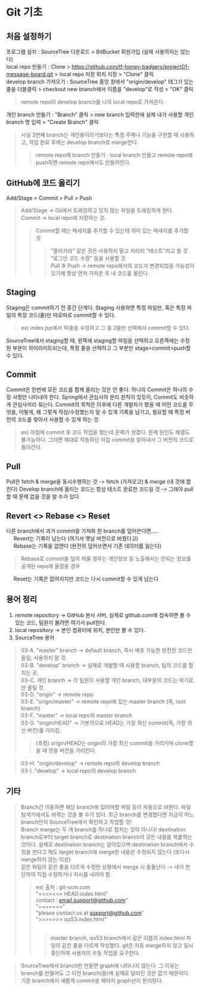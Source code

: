 # Git 기초

## 처음 설정하기
프로그램 설치 : SourceTree 다운로드 > BitBucket 회원가입 (실제 사용하지는 않는다) <br/>
local repo 만들기 : Clone > https://github.com/tf-honey-badgers/project01-message-board.git > local repo 저장 위치 지정 > "Clone" 클릭 <br/>
develop branch 가져오기 : SourceTree 중앙 창에서 "origin/develop" 태그가 있는 줄을 더블클릭 > checkout new branch에서 이름을 "develop"로 작성 > "OK" 클릭 <br/>
> remote repo의 develop branch를 나의 local repo로 가져온다. <br/>

개인 branch 만들기 : "Branch" 클릭 > new branch 입력란에 실제 내가 사용할 개인 branch 명 입력 > "Create Branch" 클릭 <br/>
> 사실 3번째 branch는 개인용이라기보다는 특정 주제나 기능을 구현할 때 사용하고, 작업 완료 후에는 develop branch로 merge한다. <br/>
>> remote repo에 branch 만들기 : local branch 만들고 remote repo에 push하면 remote repo에서도 만들어진다.

## GitHub에 코드 올리기
Add/Stage > Commit > Pull > Push <br/>
> Add/Stage -> Git에서 트래킹하고 있지 않는 파일을 트래킹하게 한다. <br/>
> Commit -> local repo에 저장하는 것. <br/>
>> Commit할 때는 메세지를 추가할 수 있는데 의미 있는 메세지를 추가할 것 <br/>
>>> "올라가라" 같은 것은 사용하지 말고 차라리 "테스트"라고 쓸 것 <br/>
>>> "로그인 코드 수정" 등을 사용할 것 <br/>
> Pull 후 Push -> remote repo에서의 코드가 변경되었을 가능성이 있기에 항상 먼저 가져온 후 내 코드를 올린다. <br/>

## Staging
Staging은 commit하기 전 중간 단계다.
Staging 사용하면 특정 파일만, 혹은 특정 파일의 특정 코드(줄)만 따로따로 commit할 수 있다.
> ex) index.jsp에서 10줄을 수정하고 그 중 2줄만 선택해서 commit할 수 있다.

SourceTree에서 staging할 때, 왼쪽에 staging할 파일을 선택하고 오른쪽에는 수정된 부분이 하이라이트되는데, 특정 줄을 선택하고 그 부분만 stage>commit>push할 수 있다.

## Commit
Commit은 한번에 모든 코드를 함께 올리는 것은 안 좋다. 하나의 Commit은 하나의 수정 사항만 나타내야 한다.
Spring에서 관심사의 분리 원칙이 있듯이, Commit도 비슷하게 관심사끼리 묶는다.
Commit의 목적은 이후에 다른 개발자가 봤을 때 어떤 코드를 무엇을, 어떻게, 왜 그렇게 작성/수정했는지 알 수 있게 기록을 남기고, 필요할 때 특정 버전의 코드를 찾아서 사용할 수 있게 하는 것.
> ex) 아침에 commit 후 코드 작업을 했는데 문제가 생겼다. 문제 원인도 해결도 불가능하다. 그러면 제대로 작동하던 아침 commit을 찾아내서 그 버전의 코드로 돌아간다.

## Pull
Pull은 fetch & merge을 동시수행하는 것 -> fetch (가져오고) & merge (내 것에 합친다)
Develop branch에 올리는 코드는 항상 테스트 완료한 코드일 것 -> 그래야 pull할 때 문제 없을 것을 알 수가 있다

## Revert <> Rebase <> Reset
다른 branch에서 과거 commit을 가져와 한 branch를 덮어쓴다면..... <br/>
&nbsp;&nbsp;&nbsp;&nbsp; Revert는 기록이 남는다 (여기서 옛날 버전으로 바꿨다고) <br/>
&nbsp;&nbsp;&nbsp;&nbsp; Rebase는 기록을 없앤다 (완전히 덮어쓰면서 기존 데이터를 잃는다) <br/>
> Rebase로 commit을 덮어 씌울 경우는 개인정보 등 노출해서는 안되는 정보를 공개된 repo에 올렸을 경우

&nbsp;&nbsp;&nbsp;&nbsp; Reset는 기록은 없어지지만 코드는 다시 commit할 수 있게 남는다

## 용어 정리
01. remote repository -> GitHub 본사 서버, 실제로 github.com에 접속하면 볼 수 있는 코드, 팀원이 볼려면 여기서 pull한다.
02. local repository -> 본인 컴퓨터에 위치, 본인만 볼 수 있다.
03. SourceTree 용어
> 03-A. "master" branch -> default branch, 즉시 배포 가능한 완전한 코드만 올림, 사용하지 말 것. <br/>
> 03-B. "develop" branch -> 실제로 개발할 때 사용할 branch, 팀의 코드를 합치는 곳. <br/>
> 03-C. 개인 branch -> 각 팀원이 사용할 개인 branch, 대부분의 코드는 여기로만 올릴 것. <br/>
> 03-D. "origin" -> remote repo <br/>
> 03-E. "origin/master" -> remote repo에 있는 master branch (즉, root branch) <br/>
> 03-F. "master" -> local repo의 master branch <br/>
> 03-G. "origin/HEAD" -> 기본적으로 HEAD는 가장 최신 commit(즉, 가장 최신 버전)를 가리킴. <br/>
>> (추정) origin/HEAD는 origin의 가장 최신 commit을 가리키며 clone했을 때 얻을 버전을 가리킨다. <br/>

> 03-H. "origin/develop" -> remote repo의 develop branch <br/>
> 03-I. "develop" -> local repo의 develop branch <br/>

## 기타
> Branch간 이동하면 해당 branch에 있어야할 파일 등이 자동으로 바뀐다. 파일탐색기에서도 바뀌는 것을 볼 수가 있다. 최근 branch를 변경했다면 지금이 어느 branch인지 SourceTree에서 확인하고 작업할 것! <br/>
> Branch merge는 두 개 branch를 하나로 합치는 것이 아니다! destination branch로부터 target branch로 destination branch의 모든 내용을 복붙하는 것이다. 실제로 destination branch는 살아있으며 destination branch에서 수정을 한다고 해도 target branch에 merge한 내용은 수정되지 않는다 (또다시 merge하지 않는 이상) <br/>
> 같은 파일의 같은 줄을 다르게 수정한 상황에서 merge 시 충돌난다 -> 내가 판단하여 직접 수정하거나 지시를 내려야 함. <br/>
>> ex) 출처 : git-scm.com <br/>
"<<<<<<< HEAD:index.html" <br/>
contact : email.support@github.com" <br/>
"=======" <br/>
"please contact us at support@github.com" <br/>
">>>>>>> iss53:index.html" <br/> <br/>
>>> master branch, iss53 branch에서 같은 이름의 index.html 파일의 같은 줄을 다르게 작성했다. git은 자동 merge하지 않고 일시중단하여 사용자의 수동 작업을 요구한다. <br/>

> SourceTree에서 branch만 만들면 graph에 나타나지 않는다. 그 이유는 branch를 만들어도 그 이전 branch(들)에 실제로 달라진 것은 없기 때문이다. 기존 branch에서 새롭게 commit을 해야지 graph선이 분리된다.